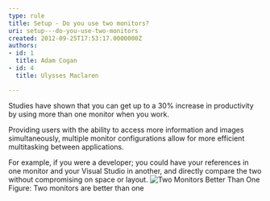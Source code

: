 ```yaml
---
type: rule
title: Setup - Do you use two monitors?
uri: setup---do-you-use-two-monitors
created: 2012-09-25T17:53:17.0000000Z
authors:
- id: 1
  title: Adam Cogan
- id: 4
  title: Ulysses Maclaren

---
```


 
Studies have shown that you can get up to a 30% increase in productivity by using                     more than one monitor when you work.
 
Providing users with the ability to access more information and images simultaneously,                     multiple monitor configurations allow for more efficient multitasking between applications.

For example, if you were a developer; you could have your references in one monitor                     and your Visual Studio in another, and directly compare the two without compromising                     on space or layout.
![Two Monitors Better Than One ](/PublishingImages/TwoMonitorsBetterThanOne.JPG)                       Figure: Two monitors are better than one<br>                    
